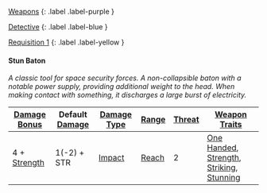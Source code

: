 
[Weapons](Game/Core/Weapons)
{: .label .label-purple }

[Detective](Game/Detective)
{: .label .label-blue }

[Requisition 1](Game/Deployment#Requisition)
{: .label .label-yellow }
#### Stun Baton
*A classic tool for space security forces. A non-collapsible baton with a notable power supply, providing additional weight to the head. When making contact with something, it discharges a large burst of electricity.*

| [Damage Bonus](Game/Core/Weapons#Damage%20Bonus) | Default [Damage](Game/Core/Weapons#Calculating%20Damage) | [Damage Type](Game/Core/Weapons#Damage%20Type)                   | [Range](Game/Core/Weapons#Range)  | [Threat](Game/Core/Weapons#Threat) | [Weapon Traits](Game/Core/Weapon-Traits)                                                                                                                                                                                                             |
| ------------------------------------------------ | -------------------------------------------------------- | ---------------------------------------------------------------- | --------------------------------- | ---------------------------------- | ---------------------------------------------------------------------------------------------------------------------------------------------------------------------------------------------------------------------------------------------------- |
| 4 + [Strength](Game/Core/Strength)               | 1(-2) + STR                                                    | [Impact](Game/Core/Injury#Impact) | [Reach](Game/Core/Movement#Reach) | 2                                  | [One Handed](Game/Core/Weapon-Traits#One%20Handed), [Strength](Game/Core/Weapon-Traits#Strength), [Striking](Game/Core/Weapon-Traits#Striking), [Stunning](Game/Core/Weapon-Traits#Stunning) |
